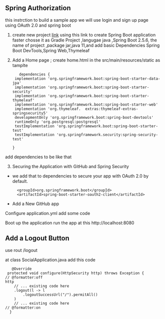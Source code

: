
## Spring Authorization

this instrction to build a sample app we will use login and sign up page using  OAuth 2.0 and spring boot

1. create new project  [link](https://start.spring.io) using this link to create Spring Boot application faster chosse it as  Gradle Project ,langugae java ,Spring Boot 2.5.6, the name of project ,package jar,java 11,and add basic Dependencies
Spring Boot DevTools,Spring Web,Thymeleaf  

2. Add a Home page ; create home.html in the src/main/resources/static as tamplte 

          dependencies {
     	implementation 'org.springframework.boot:spring-boot-starter-data-jpa'
    	implementation 'org.springframework.boot:spring-boot-starter-security'
    	implementation 'org.springframework.boot:spring-boot-starter-thymeleaf'
    	implementation 'org.springframework.boot:spring-boot-starter-web'
    	implementation 'org.thymeleaf.  extras:thymeleaf-extras-springsecurity5'
    	developmentOnly 'org.springframework.boot:spring-boot-devtools'
    	runtimeOnly 'org.postgresql:postgresql'
    	testImplementation 'org.springframework.boot:spring-boot-starter-test'
    	testImplementation 'org.springframework.security:spring-security-test'

       }

add dependencies to be like that

3. Securing the Application with GitHub and Spring Security
- we add that to dependencies to secure your app with OAuth 2.0 by default.

        <groupId>org.springframework.boot</groupId>
        <artifactId>spring-boot-starter-oauth2-client</artifactId>

- Add a New GitHub app

Configure application.yml add some code 

Boot up the application run the app at this http://localhost:8080







## Add a Logout Button

use rout /logout

at class SocialApplication.java  add this code 

       @Override
     protected void configure(HttpSecurity http) throws Exception {
	// @formatter:off
    http
        // ... existing code here
        .logout(l -> l
            .logoutSuccessUrl("/").permitAll()
        )
        // ... existing code here
    // @formatter:on
      }
